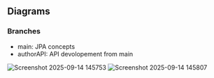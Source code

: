 ## Diagrams

### Branches

- main: JPA concepts
- authorAPI: API devolopement from main

<img size="170" alt="Screenshot 2025-09-14 145753" src="https://github.com/user-attachments/assets/a97bb5d4-94dc-43d2-b8f6-0aea888e32fb" />

<img size="170" alt="Screenshot 2025-09-14 145807" src="https://github.com/user-attachments/assets/c85af0e0-8f21-4333-b368-09165d5704d8" />
